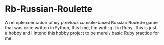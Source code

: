 Rb-Russian-Roulette
===================

A reimplenmentation of my previous console-based Russian Roulette game that was
once written in Python, this time, I'm writing it in Ruby. This is just a hobby
and I intend this hobby project to be merely basic Ruby practice for me.
